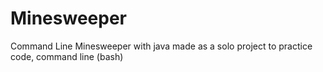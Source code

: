 # Minesweeper
Command Line Minesweeper with java
made as a solo project to practice code, command line (bash)
